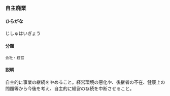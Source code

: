 <div style="display:none;">

## [あ行](securities-terms?id=あ行)
## [か行](securities-terms?id=か行)
## [さ行](securities-terms?id=さ行)

</div>

### 自主廃業

#### ひらがな

じしゅはいぎょう

#### 分類

`会社・経営`

#### 説明

自主的に事業の継続をやめること。経営環境の悪化や、後継者の不在、健康上の問題等から今後を考え、自主的に経営の存続を中断させること。

<div style="display:none;">

## [た行](securities-terms?id=た行)
## [な行](securities-terms?id=な行)
## [は行](securities-terms?id=は行)
## [ま行](securities-terms?id=ま行)
## [や行](securities-terms?id=や行)
## [ら行](securities-terms?id=ら行)
## [わ行](securities-terms?id=わ行)
## [英数字・記号](securities-terms?id=英数字・記号)

</div>

